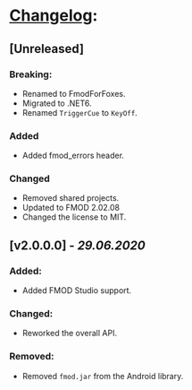 ﻿# [Changelog](http://keepachangelog.com/en/1.0.0/):

## [Unreleased]

### Breaking:

- Renamed to FmodForFoxes.
- Migrated to .NET6.
- Renamed `TriggerCue` to `KeyOff`.

### Added

- Added fmod_errors header.

### Changed

- Removed shared projects.
- Updated to FMOD 2.02.08
- Changed the license to MIT.

## [v2.0.0.0] - *29.06.2020*

### Added:

- Added FMOD Studio support.

### Changed:

- Reworked the overall API.

### Removed:

- Removed `fmod.jar` from the Android library.
